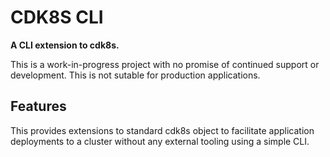 # CDK8S CLI

**A CLI extension to cdk8s.**

This is a work-in-progress project with no promise of continued support or development. This is not sutable for production applications.

## Features

This provides extensions to standard cdk8s object to facilitate application deployments to a cluster without any external tooling using a simple CLI.
